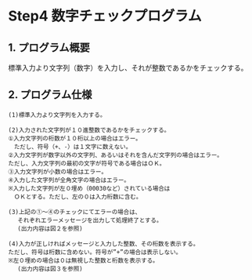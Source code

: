 # Step4 数字チェックプログラム

## 1. プログラム概要

標準入力より文字列（数字）を入力し、それが整数であるかをチェックする。

## 2. プログラム仕様


	(1)標準入力より文字列を入力する。
	
	(2)入力された文字列が１０進整数であるかをチェックする。
	①入力文字列の桁数が１０桁以上の場合はエラー。
	　ただし、符号（+、-）は１文字に数えない。
	②入力文字列が数字以外の文字列、あるいはそれを含んだ文字列の場合はエラー。
	ただし、入力文字列の最初の文字が符号である場合はＯＫ。
	③入力文字列が小数の場合はエラー。
	④入力した文字列が全角文字の場合はエラー。
	※入力した文字列が左０埋め（00030など）されている場合は
	　ＯＫとする。ただし、左の０は入力桁数に含む。
	
	(3)上記の①～④のチェックにてエラーの場合は、
	　 それぞれエラーメッセージを出力して処理終了とする。
	　 (出力内容は図２を参照)
	
	(4)入力が正しければメッセージと入力した整数、その桁数を表示する。
	ただし、符号は桁数に含めない。符号が”+”の場合は表示しない。
	※左０埋めの場合は０は無視した整数と桁数を表示する。
	　 (出力内容は図３を参照)
	
